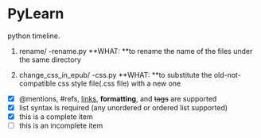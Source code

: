 PyLearn
=======

python timeline.

1. rename/ 
-rename.py 
**WHAT: **to rename the name of the files under the same directory


2. change_css_in_epub/ 
-css.py 
**WHAT: **to substitute the old-not-compatible css style file(.css file) with a new one


- [x] @mentions, #refs, [links](), **formatting**, and <del>tags</del> are supported
- [x] list syntax is required (any unordered or ordered list supported)
- [x] this is a complete item
- [ ] this is an incomplete item
